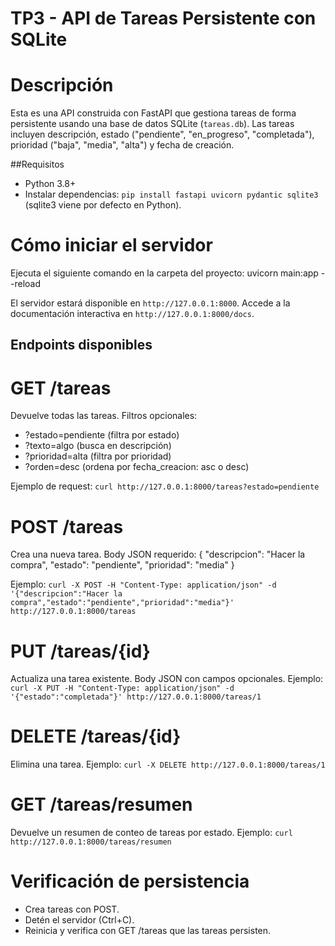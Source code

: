 # TP3 - API de Tareas Persistente con SQLite

# Descripción
Esta es una API construida con FastAPI que gestiona tareas de forma persistente usando una base de datos SQLite (`tareas.db`). Las tareas incluyen descripción, estado ("pendiente", "en_progreso", "completada"), prioridad ("baja", "media", "alta") y fecha de creación.

##Requisitos
- Python 3.8+
- Instalar dependencias: `pip install fastapi uvicorn pydantic sqlite3` (sqlite3 viene por defecto en Python).

# Cómo iniciar el servidor
Ejecuta el siguiente comando en la carpeta del proyecto: uvicorn main:app --reload

El servidor estará disponible en `http://127.0.0.1:8000`. Accede a la documentación interactiva en `http://127.0.0.1:8000/docs`.

## Endpoints disponibles

# GET /tareas
Devuelve todas las tareas. Filtros opcionales:
- ?estado=pendiente (filtra por estado)
- ?texto=algo (busca en descripción)
- ?prioridad=alta (filtra por prioridad)
- ?orden=desc (ordena por fecha_creacion: asc o desc)

Ejemplo de request: `curl http://127.0.0.1:8000/tareas?estado=pendiente`

# POST /tareas
Crea una nueva tarea. Body JSON requerido: {
"descripcion": "Hacer la compra",
"estado": "pendiente",
"prioridad": "media"
}

Ejemplo: `curl -X POST -H "Content-Type: application/json" -d '{"descripcion":"Hacer la compra","estado":"pendiente","prioridad":"media"}' http://127.0.0.1:8000/tareas`

# PUT /tareas/{id}
Actualiza una tarea existente. Body JSON con campos opcionales.
Ejemplo: `curl -X PUT -H "Content-Type: application/json" -d '{"estado":"completada"}' http://127.0.0.1:8000/tareas/1`

# DELETE /tareas/{id}
Elimina una tarea.
Ejemplo: `curl -X DELETE http://127.0.0.1:8000/tareas/1`

# GET /tareas/resumen
Devuelve un resumen de conteo de tareas por estado.
Ejemplo: `curl http://127.0.0.1:8000/tareas/resumen`

# Verificación de persistencia
- Crea tareas con POST.
- Detén el servidor (Ctrl+C).
- Reinicia y verifica con GET /tareas que las tareas persisten.